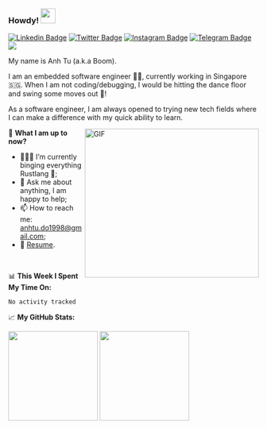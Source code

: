 ### Howdy! <img src="https://raw.githubusercontent.com/MartinHeinz/MartinHeinz/master/wave.gif" width="30px">
[![Linkedin Badge](https://img.shields.io/badge/-LinkedIn-0e76a8?style=flat-square&logo=Linkedin&logoColor=white)](https://www.linkedin.com/in/anhtudo1998/)
[![Twitter Badge](https://img.shields.io/badge/-Twitter-00acee?style=flat-square&logo=Twitter&logoColor=white)](https://twitter.com/V0mitB00m98)
[![Instagram Badge](https://img.shields.io/badge/-Instagram-e4405f?style=flat-square&logo=Instagram&logoColor=white)](https://instagram.com/boomdo_it_since98/)
[![Telegram Badge](https://img.shields.io/badge/-Telegram-0088cc?style=flat-square&logo=Telegram&logoColor=white)](https://t.me/boomdo98)
![](https://visitor-badge.glitch.me/badge?page_id=AnhTuDo1998.AnhTuDo1998)
<!--[![Website Badge](https://img.shields.io/badge/Website-3b5998?style=flat-square&logo=google-chrome&logoColor=white)]() -->
<!--[![Medium Badge](https://img.shields.io/badge/medium-%2312100E.svg?&style=for-square&logo=medium&logoColor=white)](https://gapur-kassym.medium.com/)-->
My name is Anh Tu (a.k.a Boom).

I am an embedded software engineer :man_technologist:, currently working in Singapore :singapore:. When I am not coding/debugging, I would be hitting the dance floor and swing some moves out :man_dancing:!

As a software engineer, I am always opened to trying new tech fields where I can make a difference with my quick ability to learn.

<img align="right" alt="GIF" src="https://c.tenor.com/DBqjevyA2o4AAAAd/bongo-cat-codes.gif" width="350" height="300"/>

:pushpin: **What I am up to now?**

- 👨🏻‍💻 I’m currently binging everything Rustlang 🦀;
- 💬 Ask me about anything, I am happy to help;
- 📫 How to reach me: anhtu.do1998@gmail.com;
- 📝 [Resume](https://anhtudo1998.github.io/).

</br>

📊 **This Week I Spent My Time On:**
<!--START_SECTION:waka-->

```text
No activity tracked
```

<!--END_SECTION:waka-->

📈 **My GitHub Stats:**

<p>
<img height="180em" src="https://github-readme-stats.vercel.app/api?username=AnhTuDo1998&show_icons=true&hide_border=true&&count_private=true&include_all_commits=true&theme=dracula" />
<img height="180em" src="https://github-readme-stats.vercel.app/api/top-langs/?username=AnhTuDo1998&hide=jupyter%20notebook&show_icons=true&hide_border=true&layout=compact&langs_count=10&theme=dracula"/>  
</p>
